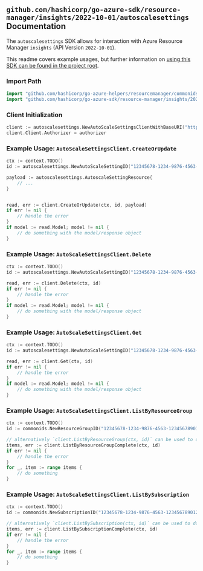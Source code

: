 
## `github.com/hashicorp/go-azure-sdk/resource-manager/insights/2022-10-01/autoscalesettings` Documentation

The `autoscalesettings` SDK allows for interaction with Azure Resource Manager `insights` (API Version `2022-10-01`).

This readme covers example usages, but further information on [using this SDK can be found in the project root](https://github.com/hashicorp/go-azure-sdk/tree/main/docs).

### Import Path

```go
import "github.com/hashicorp/go-azure-helpers/resourcemanager/commonids"
import "github.com/hashicorp/go-azure-sdk/resource-manager/insights/2022-10-01/autoscalesettings"
```


### Client Initialization

```go
client := autoscalesettings.NewAutoScaleSettingsClientWithBaseURI("https://management.azure.com")
client.Client.Authorizer = authorizer
```


### Example Usage: `AutoScaleSettingsClient.CreateOrUpdate`

```go
ctx := context.TODO()
id := autoscalesettings.NewAutoScaleSettingID("12345678-1234-9876-4563-123456789012", "example-resource-group", "autoScaleSettingValue")

payload := autoscalesettings.AutoscaleSettingResource{
	// ...
}


read, err := client.CreateOrUpdate(ctx, id, payload)
if err != nil {
	// handle the error
}
if model := read.Model; model != nil {
	// do something with the model/response object
}
```


### Example Usage: `AutoScaleSettingsClient.Delete`

```go
ctx := context.TODO()
id := autoscalesettings.NewAutoScaleSettingID("12345678-1234-9876-4563-123456789012", "example-resource-group", "autoScaleSettingValue")

read, err := client.Delete(ctx, id)
if err != nil {
	// handle the error
}
if model := read.Model; model != nil {
	// do something with the model/response object
}
```


### Example Usage: `AutoScaleSettingsClient.Get`

```go
ctx := context.TODO()
id := autoscalesettings.NewAutoScaleSettingID("12345678-1234-9876-4563-123456789012", "example-resource-group", "autoScaleSettingValue")

read, err := client.Get(ctx, id)
if err != nil {
	// handle the error
}
if model := read.Model; model != nil {
	// do something with the model/response object
}
```


### Example Usage: `AutoScaleSettingsClient.ListByResourceGroup`

```go
ctx := context.TODO()
id := commonids.NewResourceGroupID("12345678-1234-9876-4563-123456789012", "example-resource-group")

// alternatively `client.ListByResourceGroup(ctx, id)` can be used to do batched pagination
items, err := client.ListByResourceGroupComplete(ctx, id)
if err != nil {
	// handle the error
}
for _, item := range items {
	// do something
}
```


### Example Usage: `AutoScaleSettingsClient.ListBySubscription`

```go
ctx := context.TODO()
id := commonids.NewSubscriptionID("12345678-1234-9876-4563-123456789012")

// alternatively `client.ListBySubscription(ctx, id)` can be used to do batched pagination
items, err := client.ListBySubscriptionComplete(ctx, id)
if err != nil {
	// handle the error
}
for _, item := range items {
	// do something
}
```
